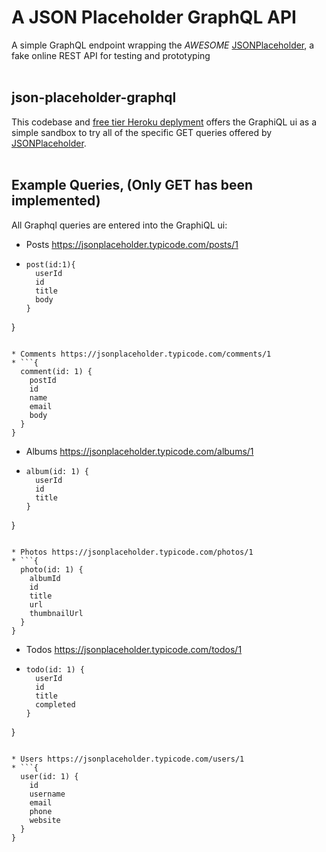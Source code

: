 # A JSON Placeholder GraphQL API
A simple GraphQL endpoint wrapping the *AWESOME*
<a href="https://jsonplaceholder.typicode.com/">JSONPlaceholder</a>, a fake online REST API for testing and prototyping
</br></br>
## json-placeholder-graphql
This codebase and <a href="https://json-placeholder-graphql.herokuapp.com/graphql">free tier Heroku deplyment</a> offers the GraphiQL ui as a simple sandbox to try all of the specific GET queries offered by <a href="https://jsonplaceholder.typicode.com/">JSONPlaceholder</a>.
</br></br>
## Example Queries, (Only GET has been implemented)
All Graphql queries are entered into the GraphiQL ui:

* Posts https://jsonplaceholder.typicode.com/posts/1
* ```{
  post(id:1){
    userId
    id
    title
    body
  }
}
```

* Comments https://jsonplaceholder.typicode.com/comments/1
* ```{
  comment(id: 1) {
    postId
    id
    name
    email
    body
  }
}
```


* Albums https://jsonplaceholder.typicode.com/albums/1
* ```{
  album(id: 1) {
    userId
    id
    title
  }
}
```

* Photos https://jsonplaceholder.typicode.com/photos/1
* ```{
  photo(id: 1) {
    albumId
    id
    title
    url
    thumbnailUrl
  }
}
```

* Todos https://jsonplaceholder.typicode.com/todos/1
* ```{
  todo(id: 1) {
    userId
    id
    title
    completed
  }
}
```

* Users https://jsonplaceholder.typicode.com/users/1
* ```{
  user(id: 1) {
    id
    username
    email
    phone
    website
  }
}
```
